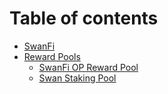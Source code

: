 # Table of contents

* [SwanFi](README.md)
* [Reward Pools](products/README.md)
  * [SwanFi OP Reward Pool](products/swanfi-op-reward-pool.md)
  * [Swan Staking Pool](products/swan-staking-pool.md)
